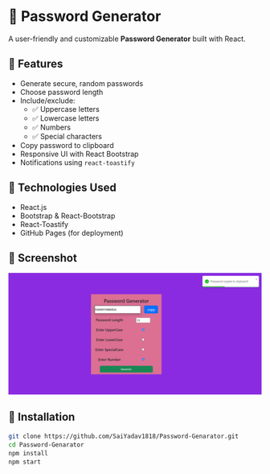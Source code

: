 # 🔐 Password Generator

A user-friendly and customizable **Password Generator** built with React.

## 🌟 Features

- Generate secure, random passwords
- Choose password length
- Include/exclude:
  - ✅ Uppercase letters
  - ✅ Lowercase letters
  - ✅ Numbers
  - ✅ Special characters
- Copy password to clipboard
- Responsive UI with React Bootstrap
- Notifications using `react-toastify`

## 🚀 Technologies Used

- React.js
- Bootstrap & React-Bootstrap
- React-Toastify
- GitHub Pages (for deployment)

## 📸 Screenshot

![Screenshot](public/pg.png) <!-- Optional image -->

## 🔧 Installation

```bash
git clone https://github.com/SaiYadav1818/Password-Genarator.git
cd Password-Genarator
npm install
npm start
